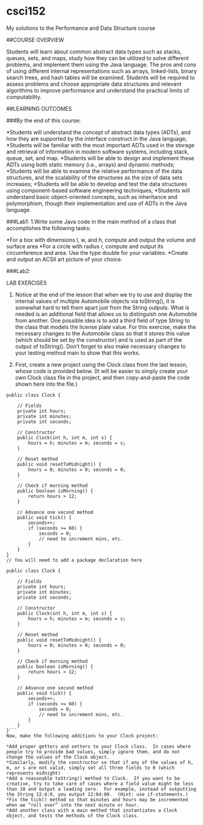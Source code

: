 # csci152
My solutions to the Performance and Data Structure course

##COURSE OVERVIEW

Students will learn about common abstract data types such as stacks, queues, sets, and maps, study how they can be utilized to solve different problems, and implement them using the Java language.  The pros and cons of using different internal representations such as arrays, linked-lists, binary search trees, and hash tables will be examined.  Students will be required to assess problems and choose appropriate data structures and relevant algorithms to improve performance and understand the practical limits of computability.

##LEARNING OUTCOMES

###By the end of this course:

*Students will understand the concept of abstract data types (ADTs), and how they are supported by the interface construct in the Java language;
*Students will be familiar with the most important ADTs used in the storage and retrieval of information in modern software systems, including stack, queue, set, and map.
*Students will be able to design and implement these ADTs using both static memory (i.e., arrays) and dynamic methods;
*Students will be able to examine the relative performance of the data structures, and the scalability of the structures as the size of data sets increases;
*Students will be able to develop and test the data structures using component-based software engineering techniques;
*Students will understand basic object-oriented concepts, such as inheritance and polymorphism, though their implementation and use of ADTs in the Java language.

###Lab1:
1.Write some Java code in the main method of a class that accomplishes the following tasks:

*For a box with dimensions l, w, and h, compute and output the volume and surface area
*For a circle with radius r, compute and output its circumference and area. Use the type double for your variables.
*Create and output an ACSII art picture of your choice.

###Lab2:

LAB EXERCISES

1.  Notice at the end of the lesson that when we try to use and display the internal values of multiple Automobile objects via toString(), it is somewhat hard to tell them apart just from the String outputs.  What is needed is an additional field that allows us to distinguish one Automobile from another.  One possible idea is to add a third field of type String to the class that models the license plate value.  For this exercise, make the necessary changes to the Automobile class so that it stores this value (which should be set by the constructor) and is used as part of the output of toString().  Don’t forget to also make necessary changes to your testing method main to show that this works.

2.  First, create a new project using the Clock class from the last lesson, whose code is provided below.  (It will be easier to simply create your own Clock class file in the project, and then copy-and-paste the code shown here into the file.)


```// You will need to add a package declaration here
public class Clock {
  
    // Fields
    private int hours;
    private int minutes;
    private int seconds;

    // Constructor
    public Clock(int h, int m, int s) {
        hours = h; minutes = m; seconds = s;
    }

    // Reset method
    public void resetToMidnight() {
        hours = 0; minutes = 0; seconds = 0;
    }

    // Check if morning method
    public boolean isMorning() {
        return hours > 12;
    }

    // Advance one second method
    public void tick() {
        seconds++;
        if (seconds >= 60) {
            seconds = 0;
            // need to increment mins, etc.
        }
    }
}
// You will need to add a package declaration here
 
public class Clock {
  
    // Fields
    private int hours;
    private int minutes;
    private int seconds;
 
    // Constructor
    public Clock(int h, int m, int s) {
        hours = h; minutes = m; seconds = s;
    }
 
    // Reset method
    public void resetToMidnight() {
        hours = 0; minutes = 0; seconds = 0;
    }
 
    // Check if morning method
    public boolean isMorning() {
        return hours > 12;
    }
 
    // Advance one second method
    public void tick() {
        seconds++;
        if (seconds >= 60) {
            seconds = 0;
            // need to increment mins, etc.
        }
    }
}```
Now, make the following additions to your Clock project:

*Add proper getters and setters to your Clock class.  In cases where people try to provide bad values, simply ignore them, and do not change the values of the Clock object.
*Similarly, modify the constructor so that if any of the values of h, m, or s are not valid, simply set all three fields to 0 (which represents midnight)
*Add a reasonable toString() method to Clock.  If you want to be creative, try to take care of cases where a field value might be less than 10 and output a leading zero.  For example, instead of outputting the String 12:4:9, you output 12:04:09.  (Hint: use if-statements.)
*Fix the tick() method so that minutes and hours may be incremented when we “roll over” into the next minute or hour.
*Add another class with a main method that instantiates a Clock object, and tests the methods of the Clock class.
